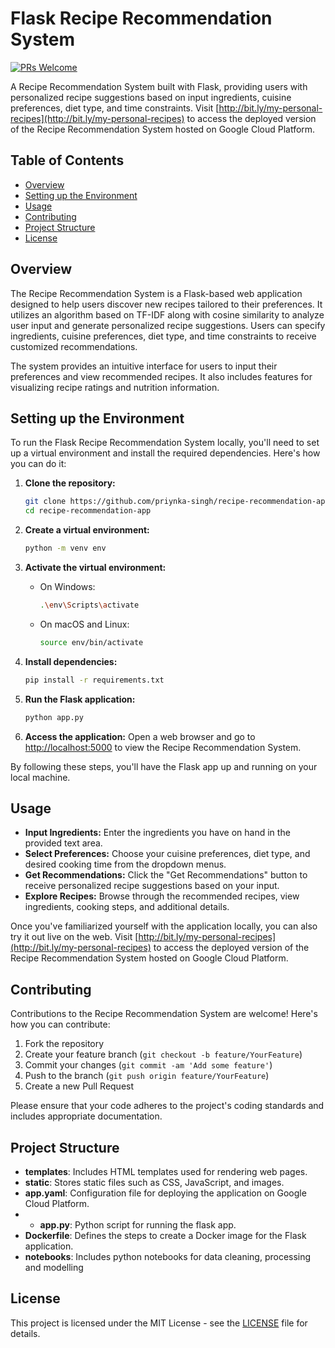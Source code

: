 # Flask Recipe Recommendation System
[![PRs Welcome](https://img.shields.io/badge/PRs-welcome-green.svg)](https://github.com/priynka-singh/recipe-recommendation-app/pull/new/master)

A Recipe Recommendation System built with Flask, providing users with personalized recipe suggestions based on input ingredients, cuisine preferences, diet type, and time constraints.
Visit [http://bit.ly/my-personal-recipes](http://bit.ly/my-personal-recipes) to access the deployed version of the Recipe Recommendation System hosted on Google Cloud Platform.

## Table of Contents
- [Overview](#overview)
- [Setting up the Environment](#setting-up-the-environment)
- [Usage](#usage)
- [Contributing](#contributing)
- [Project Structure](#project-structure)
- [License](#license)

## Overview
The Recipe Recommendation System is a Flask-based web application designed to help users discover new recipes tailored to their preferences. It utilizes an algorithm based on TF-IDF along with cosine similarity to analyze user input and generate personalized recipe suggestions. Users can specify ingredients, cuisine preferences, diet type, and time constraints to receive customized recommendations.

The system provides an intuitive interface for users to input their preferences and view recommended recipes. It also includes features for visualizing recipe ratings and nutrition information.

## Setting up the Environment

To run the Flask Recipe Recommendation System locally, you'll need to set up a virtual environment and install the required dependencies. Here's how you can do it:

1. **Clone the repository:**
    ```sh
    git clone https://github.com/priynka-singh/recipe-recommendation-app.git
    cd recipe-recommendation-app
    ```

2. **Create a virtual environment:**
    ```sh
    python -m venv env
    ```

3. **Activate the virtual environment:**
    - On Windows:
        ```sh
        .\env\Scripts\activate
        ```
    - On macOS and Linux:
        ```sh
        source env/bin/activate
        ```

4. **Install dependencies:**
    ```sh
    pip install -r requirements.txt
    ```

5. **Run the Flask application:**
    ```sh
    python app.py
    ```

6. **Access the application:**
    Open a web browser and go to [http://localhost:5000](http://localhost:5000) to view the Recipe Recommendation System.

By following these steps, you'll have the Flask app up and running on your local machine.

## Usage
- **Input Ingredients:** Enter the ingredients you have on hand in the provided text area.
- **Select Preferences:** Choose your cuisine preferences, diet type, and desired cooking time from the dropdown menus.
- **Get Recommendations:** Click the "Get Recommendations" button to receive personalized recipe suggestions based on your input.
- **Explore Recipes:** Browse through the recommended recipes, view ingredients, cooking steps, and additional details.

Once you've familiarized yourself with the application locally, you can also try it out live on the web. Visit [http://bit.ly/my-personal-recipes](http://bit.ly/my-personal-recipes) to access the deployed version of the Recipe Recommendation System hosted on Google Cloud Platform.


## Contributing
Contributions to the Recipe Recommendation System are welcome! Here's how you can contribute:

1. Fork the repository
2. Create your feature branch (`git checkout -b feature/YourFeature`)
3. Commit your changes (`git commit -am 'Add some feature'`)
4. Push to the branch (`git push origin feature/YourFeature`)
5. Create a new Pull Request

Please ensure that your code adheres to the project's coding standards and includes appropriate documentation.

## Project Structure

- **templates**: Includes HTML templates used for rendering web pages.
- **static**: Stores static files such as CSS, JavaScript, and images.
- **app.yaml**: Configuration file for deploying the application on Google Cloud Platform.
- - **app.py**: Python script for running the flask app.
- **Dockerfile**: Defines the steps to create a Docker image for the Flask application.
- **notebooks**: Includes python notebooks for data cleaning, processing and modelling
  
## License
This project is licensed under the MIT License - see the [LICENSE](LICENSE) file for details.

